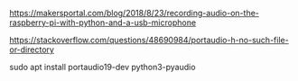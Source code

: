 https://makersportal.com/blog/2018/8/23/recording-audio-on-the-raspberry-pi-with-python-and-a-usb-microphone

https://stackoverflow.com/questions/48690984/portaudio-h-no-such-file-or-directory


sudo apt install portaudio19-dev python3-pyaudio